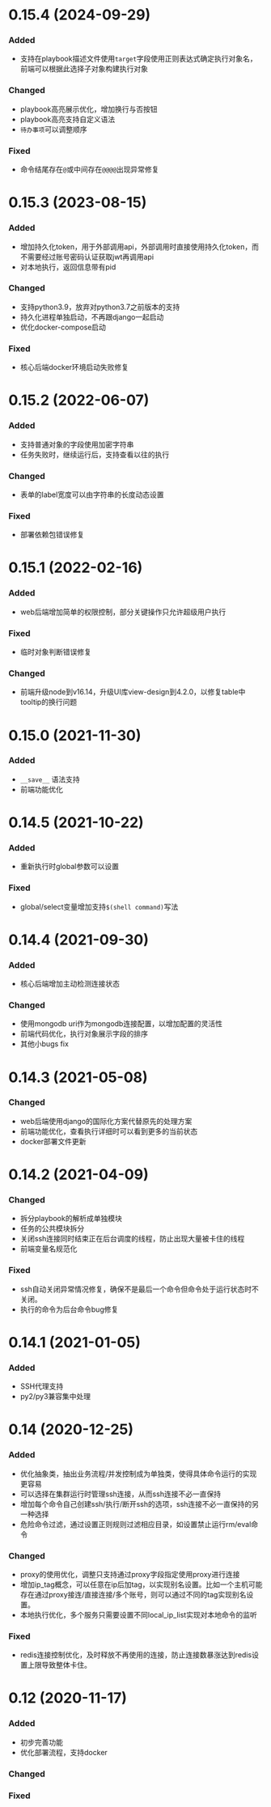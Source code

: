 # 0.15.4 (2024-09-29)
### Added
 -  支持在playbook描述文件使用`target`字段使用正则表达式确定执行对象名，前端可以根据此选择子对象构建执行对象

### Changed
 - playbook高亮展示优化，增加换行与否按钮
 - playbook高亮支持自定义语法
 - `待办事项`可以调整顺序

### Fixed
 - 命令结尾存在`@`或中间存在`@@@@`出现异常修复
 

# 0.15.3 (2023-08-15)
### Added
 - 增加持久化token，用于外部调用api，外部调用时直接使用持久化token，而不需要经过账号密码认证获取jwt再调用api
 - 对本地执行，返回信息带有pid

### Changed
 - 支持python3.9，放弃对python3.7之前版本的支持
 - 持久化进程单独启动，不再跟django一起启动
 - 优化docker-compose启动

### Fixed
 - 核心后端docker环境启动失败修复
 

# 0.15.2 (2022-06-07)
### Added
 - 支持普通对象的字段使用加密字符串
 - 任务失败时，继续运行后，支持查看以往的执行

### Changed
 - 表单的label宽度可以由字符串的长度动态设置

### Fixed
 - 部署依赖包错误修复
 

# 0.15.1 (2022-02-16)
### Added
 - web后端增加简单的权限控制，部分关键操作只允许超级用户执行

### Fixed
 - 临时对象判断错误修复

### Changed
 - 前端升级node到v16.14，升级UI库view-design到4.2.0，以修复table中tooltip的换行问题

# 0.15.0 (2021-11-30)
### Added
 - `__save__` 语法支持
 - 前端功能优化

# 0.14.5 (2021-10-22)
### Added
 - 重新执行时global参数可以设置

### Fixed
 - global/select变量增加支持`$(shell command)`写法

# 0.14.4 (2021-09-30)
### Added
 - 核心后端增加主动检测连接状态
 
### Changed
 - 使用mongodb uri作为mongodb连接配置，以增加配置的灵活性
 - 前端代码优化，执行对象展示字段的排序
 - 其他小bugs fix

# 0.14.3 (2021-05-08)
### Changed
 - web后端使用django的国际化方案代替原先的处理方案
 - 前端功能优化，查看执行详细时可以看到更多的当前状态
 - docker部署文件更新

# 0.14.2 (2021-04-09)
### Changed
 - 拆分playbook的解析成单独模块
 - 任务的公共模块拆分
 - 关闭ssh连接同时结束正在后台调度的线程，防止出现大量被卡住的线程
 - 前端变量名规范化
 
### Fixed
 - ssh自动关闭异常情况修复，确保不是最后一个命令但命令处于运行状态时不关闭。
 - 执行的命令为后台命令bug修复

# 0.14.1 (2021-01-05)
### Added
 - SSH代理支持
 - py2/py3兼容集中处理

# 0.14 (2020-12-25)
### Added
 - 优化抽象类，抽出业务流程/并发控制成为单独类，使得具体命令运行的实现更容易 
 - 可以选择在集群运行时管理ssh连接，从而ssh连接不必一直保持
 - 增加每个命令自己创建ssh/执行/断开ssh的选项，ssh连接不必一直保持的另一种选择
 - 危险命令过滤，通过设置正则规则过滤相应目录，如设置禁止运行rm/eval命令
 
### Changed
 - proxy的使用优化，调整只支持通过proxy字段指定使用proxy进行连接
 - 增加ip_tag概念，可以任意在ip后加tag，以实现别名设置。比如一个主机可能存在通过proxy接连/直接连接/多个账号，则可以通过不同的tag实现别名设置。
 - 本地执行优化，多个服务只需要设置不同local_ip_list实现对本地命令的监听

### Fixed
 - redis连接控制优化，及时释放不再使用的连接，防止连接数暴涨达到redis设置上限导致整体卡住。
 

# 0.12 (2020-11-17)
### Added
 - 初步完善功能
 - 优化部署流程，支持docker
 
### Changed


### Fixed

